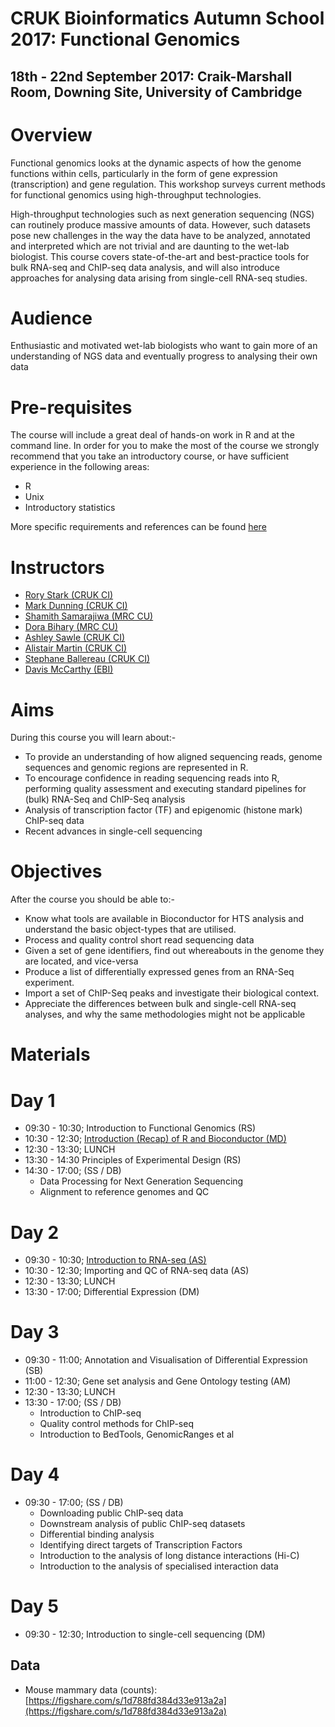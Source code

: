 # CRUK Bioinformatics Autumn School 2017: Functional Genomics

## 18th - 22nd September 2017: Craik-Marshall Room, Downing Site, University of Cambridge


# Overview

Functional genomics looks at the dynamic aspects of how the genome functions within cells,
particularly in the form of gene expression (transcription) and gene regulation. This workshop surveys
current methods for functional genomics using high-throughput technologies. 

High-throughput technologies such as next generation sequencing (NGS) can routinely produce massive amounts of data. However, such datasets pose new challenges in the way the data have to be analyzed, annotated and interpreted which are not trivial and are daunting to the wet-lab biologist. This course covers state-of-the-art and best-practice tools for bulk RNA-seq and ChIP-seq data analysis, and will also introduce approaches for analysing data arising from single-cell RNA-seq studies.

# Audience

Enthusiastic and motivated wet-lab biologists who want to gain more of an understanding of NGS data and eventually progress to analysing their own data

# Pre-requisites

The course will include a great deal of hands-on work in R and at the command line. In order for you to make the most of the course we strongly recommend that you take an introductory course, or have sufficient experience in the following areas:

- R
 - Unix
 - Introductory statistics

More specific requirements and references can be found [here](http://www.cruk.cam.ac.uk/bioinformatics-summer-school-prerequisites)


# Instructors

- [Rory Stark (CRUK CI)](http://www.cruk.cam.ac.uk/core-facilities/bioinformatics-core)
- [Mark Dunning (CRUK CI)](http://markdunning.github.io/)
- [Shamith Samarajiwa (MRC CU)](http://www.mrc-cu.cam.ac.uk/research/Shamith-Samarajiwa-folder)
- [Dora Bihary (MRC CU)](http://www.mrc-cu.cam.ac.uk/research/Shamith-Samarajiwa-folder)
- [Ashley Sawle (CRUK CI)](http://www.cruk.cam.ac.uk/core-facilities/bioinformatics-core)
- [Alistair Martin (CRUK CI)](http://www.cruk.cam.ac.uk/research-groups/caldas-group)
- [Stephane Ballereau (CRUK CI)](http://www.cruk.cam.ac.uk/core-facilities/bioinformatics-core)
- [Davis McCarthy (EBI)](https://sites.google.com/site/davismcc/home)


# Aims
During this course you will learn about:-

- To provide an understanding of how aligned sequencing reads, genome sequences and genomic regions are represented in R.
- To encourage confidence in reading sequencing reads into R, performing quality assessment and executing standard pipelines for (bulk) RNA-Seq and ChIP-Seq analysis 
- Analysis of transcription factor (TF) and epigenomic (histone mark) ChIP-seq data 
- Recent advances in single-cell sequencing

# Objectives
After the course you should be able to:-

- Know what tools are available in Bioconductor for HTS analysis and understand the basic object-types that are utilised.
- Process and quality control short read sequencing data 
- Given a set of gene identifiers, find out whereabouts in the genome they are located, and vice-versa 
- Produce a list of differentially expressed genes from an RNA-Seq experiment.
- Import a set of ChIP-Seq peaks and investigate their biological context.
- Appreciate the differences between bulk and single-cell RNA-seq analyses, and why the same methodologies might not be applicable

# Materials

# Day 1

- 09:30 - 10:30; Introduction to Functional Genomics (RS)
- 10:30 - 12:30; [Introduction (Recap) of R and Bioconductor (MD)](Introduction/bioc-intro.nb.html)
- 12:30 - 13:30; LUNCH
- 13:30 - 14:30 Principles of Experimental Design (RS)
- 14:30 - 17:00; (SS / DB)
    + Data Processing for Next Generation Sequencing
    + Alignment to reference genomes and QC 
    
# Day 2

- 09:30 - 10:30; [Introduction to RNA-seq (AS)](RNASeq/slides/rnaSeq_May2017.pdf)
- 10:30 - 12:30; Importing and QC of RNA-seq data (AS)
- 12:30 - 13:30; LUNCH
- 13:30 - 17:00; Differential Expression (DM)

# Day 3

- 09:30 - 11:00; Annotation and Visualisation of Differential Expression (SB)
- 11:00 - 12:30; Gene set analysis and Gene Ontology testing (AM)
- 12:30 - 13:30; LUNCH
- 13:30 - 17:00; (SS / DB)
  + Introduction to ChIP-seq
  + Quality control methods for ChIP-seq 
  + Introduction to BedTools, GenomicRanges et al 

# Day 4

- 09:30 - 17:00; (SS / DB)
  + Downloading public ChIP-seq data
  + Downstream analysis of public ChIP-seq datasets
  + Differential binding analysis
  + Identifying direct targets of Transcription Factors
  + Introduction to the analysis of long distance interactions (Hi-C)
  + Introduction to the analysis of specialised interaction data
  
# Day 5

- 09:30 - 12:30; Introduction to single-cell sequencing (DM)

## Data

- Mouse mammary data (counts): [https://figshare.com/s/1d788fd384d33e913a2a](https://figshare.com/s/1d788fd384d33e913a2a)
